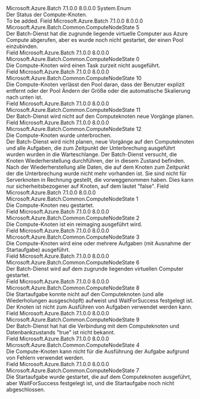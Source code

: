 <Type Name="ComputeNodeState" FullName="Microsoft.Azure.Batch.Common.ComputeNodeState">
  <TypeSignature Language="C#" Value="public enum ComputeNodeState" />
  <TypeSignature Language="ILAsm" Value=".class public auto ansi sealed ComputeNodeState extends System.Enum" />
  <TypeSignature Language="DocId" Value="T:Microsoft.Azure.Batch.Common.ComputeNodeState" />
  <TypeSignature Language="VB.NET" Value="Public Enum ComputeNodeState" />
  <TypeSignature Language="F#" Value="type ComputeNodeState = " />
  <AssemblyInfo>
    <AssemblyName>Microsoft.Azure.Batch</AssemblyName>
    <AssemblyVersion>7.1.0.0</AssemblyVersion>
    <AssemblyVersion>8.0.0.0</AssemblyVersion>
  </AssemblyInfo>
  <Base>
    <BaseTypeName>System.Enum</BaseTypeName>
  </Base>
  <Docs>
    <summary>
            Der Status der Compute-Knoten.
            </summary>
    <remarks>To be added.</remarks>
  </Docs>
  <Members>
    <Member MemberName="Creating">
      <MemberSignature Language="C#" Value="Creating" />
      <MemberSignature Language="ILAsm" Value=".field public static literal valuetype Microsoft.Azure.Batch.Common.ComputeNodeState Creating = int32(5)" />
      <MemberSignature Language="DocId" Value="F:Microsoft.Azure.Batch.Common.ComputeNodeState.Creating" />
      <MemberSignature Language="VB.NET" Value="Creating" />
      <MemberSignature Language="F#" Value="Creating = 5" Usage="Microsoft.Azure.Batch.Common.ComputeNodeState.Creating" />
      <MemberType>Field</MemberType>
      <AssemblyInfo>
        <AssemblyName>Microsoft.Azure.Batch</AssemblyName>
        <AssemblyVersion>7.1.0.0</AssemblyVersion>
        <AssemblyVersion>8.0.0.0</AssemblyVersion>
      </AssemblyInfo>
      <ReturnValue>
        <ReturnType>Microsoft.Azure.Batch.Common.ComputeNodeState</ReturnType>
      </ReturnValue>
      <MemberValue>5</MemberValue>
      <Docs>
        <summary>
            Der Batch-Dienst hat die zugrunde liegende virtuelle Computer aus Azure Compute abgerufen, aber es wurde noch nicht gestartet, der einen Pool einzubinden.
            </summary>
      </Docs>
    </Member>
    <Member MemberName="Idle">
      <MemberSignature Language="C#" Value="Idle" />
      <MemberSignature Language="ILAsm" Value=".field public static literal valuetype Microsoft.Azure.Batch.Common.ComputeNodeState Idle = int32(0)" />
      <MemberSignature Language="DocId" Value="F:Microsoft.Azure.Batch.Common.ComputeNodeState.Idle" />
      <MemberSignature Language="VB.NET" Value="Idle" />
      <MemberSignature Language="F#" Value="Idle = 0" Usage="Microsoft.Azure.Batch.Common.ComputeNodeState.Idle" />
      <MemberType>Field</MemberType>
      <AssemblyInfo>
        <AssemblyName>Microsoft.Azure.Batch</AssemblyName>
        <AssemblyVersion>7.1.0.0</AssemblyVersion>
        <AssemblyVersion>8.0.0.0</AssemblyVersion>
      </AssemblyInfo>
      <ReturnValue>
        <ReturnType>Microsoft.Azure.Batch.Common.ComputeNodeState</ReturnType>
      </ReturnValue>
      <MemberValue>0</MemberValue>
      <Docs>
        <summary>
            Die Compute-Knoten wird einen Task zurzeit nicht ausgeführt.
            </summary>
      </Docs>
    </Member>
    <Member MemberName="LeavingPool">
      <MemberSignature Language="C#" Value="LeavingPool" />
      <MemberSignature Language="ILAsm" Value=".field public static literal valuetype Microsoft.Azure.Batch.Common.ComputeNodeState LeavingPool = int32(10)" />
      <MemberSignature Language="DocId" Value="F:Microsoft.Azure.Batch.Common.ComputeNodeState.LeavingPool" />
      <MemberSignature Language="VB.NET" Value="LeavingPool" />
      <MemberSignature Language="F#" Value="LeavingPool = 10" Usage="Microsoft.Azure.Batch.Common.ComputeNodeState.LeavingPool" />
      <MemberType>Field</MemberType>
      <AssemblyInfo>
        <AssemblyName>Microsoft.Azure.Batch</AssemblyName>
        <AssemblyVersion>7.1.0.0</AssemblyVersion>
        <AssemblyVersion>8.0.0.0</AssemblyVersion>
      </AssemblyInfo>
      <ReturnValue>
        <ReturnType>Microsoft.Azure.Batch.Common.ComputeNodeState</ReturnType>
      </ReturnValue>
      <MemberValue>10</MemberValue>
      <Docs>
        <summary>
            Die Compute-Knoten verlässt den Pool daran, dass der Benutzer explizit entfernt oder der Pool Ändern der Größe oder die automatische Skalierung nach unten ist.
            </summary>
      </Docs>
    </Member>
    <Member MemberName="Offline">
      <MemberSignature Language="C#" Value="Offline" />
      <MemberSignature Language="ILAsm" Value=".field public static literal valuetype Microsoft.Azure.Batch.Common.ComputeNodeState Offline = int32(11)" />
      <MemberSignature Language="DocId" Value="F:Microsoft.Azure.Batch.Common.ComputeNodeState.Offline" />
      <MemberSignature Language="VB.NET" Value="Offline" />
      <MemberSignature Language="F#" Value="Offline = 11" Usage="Microsoft.Azure.Batch.Common.ComputeNodeState.Offline" />
      <MemberType>Field</MemberType>
      <AssemblyInfo>
        <AssemblyName>Microsoft.Azure.Batch</AssemblyName>
        <AssemblyVersion>7.1.0.0</AssemblyVersion>
        <AssemblyVersion>8.0.0.0</AssemblyVersion>
      </AssemblyInfo>
      <ReturnValue>
        <ReturnType>Microsoft.Azure.Batch.Common.ComputeNodeState</ReturnType>
      </ReturnValue>
      <MemberValue>11</MemberValue>
      <Docs>
        <summary>
            Der Batch-Dienst wird nicht auf den Computeknoten neue Vorgänge planen.
            </summary>
      </Docs>
    </Member>
    <Member MemberName="Preempted">
      <MemberSignature Language="C#" Value="Preempted" />
      <MemberSignature Language="ILAsm" Value=".field public static literal valuetype Microsoft.Azure.Batch.Common.ComputeNodeState Preempted = int32(12)" />
      <MemberSignature Language="DocId" Value="F:Microsoft.Azure.Batch.Common.ComputeNodeState.Preempted" />
      <MemberSignature Language="VB.NET" Value="Preempted" />
      <MemberSignature Language="F#" Value="Preempted = 12" Usage="Microsoft.Azure.Batch.Common.ComputeNodeState.Preempted" />
      <MemberType>Field</MemberType>
      <AssemblyInfo>
        <AssemblyName>Microsoft.Azure.Batch</AssemblyName>
        <AssemblyVersion>7.1.0.0</AssemblyVersion>
        <AssemblyVersion>8.0.0.0</AssemblyVersion>
      </AssemblyInfo>
      <ReturnValue>
        <ReturnType>Microsoft.Azure.Batch.Common.ComputeNodeState</ReturnType>
      </ReturnValue>
      <MemberValue>12</MemberValue>
      <Docs>
        <summary>
            Die Compute-Knoten wurde unterbrochen.
            </summary>
        <remarks>
          <para>
            Der Batch-Dienst wird nicht planen, neue Vorgänge auf den Computeknoten und alle Aufgaben, die zum Zeitpunkt der Unterbrechung ausgeführt wurden wurden in die Warteschlange.
            Der Batch-Dienst versucht, die Knoten Wiederherstellung durchführen, der in diesem Zustand befinden. Nach der Wiederherstellung alle Daten, die auf dem Knoten zum Zeitpunkt der die Unterbrechung wurde nicht mehr vorhanden ist.
            </para>
          <para>
            Sie sind nicht für Serverknoten in Rechnung gestellt, die vorweggenommen haben.
            </para>
          <para>
            Dies kann nur sicherheitsbezogener auf Knoten, auf dem <see cref="P:Microsoft.Azure.Batch.ComputeNode.IsDedicated" /> lautet "false".
            </para>
        </remarks>
      </Docs>
    </Member>
    <Member MemberName="Rebooting">
      <MemberSignature Language="C#" Value="Rebooting" />
      <MemberSignature Language="ILAsm" Value=".field public static literal valuetype Microsoft.Azure.Batch.Common.ComputeNodeState Rebooting = int32(1)" />
      <MemberSignature Language="DocId" Value="F:Microsoft.Azure.Batch.Common.ComputeNodeState.Rebooting" />
      <MemberSignature Language="VB.NET" Value="Rebooting" />
      <MemberSignature Language="F#" Value="Rebooting = 1" Usage="Microsoft.Azure.Batch.Common.ComputeNodeState.Rebooting" />
      <MemberType>Field</MemberType>
      <AssemblyInfo>
        <AssemblyName>Microsoft.Azure.Batch</AssemblyName>
        <AssemblyVersion>7.1.0.0</AssemblyVersion>
        <AssemblyVersion>8.0.0.0</AssemblyVersion>
      </AssemblyInfo>
      <ReturnValue>
        <ReturnType>Microsoft.Azure.Batch.Common.ComputeNodeState</ReturnType>
      </ReturnValue>
      <MemberValue>1</MemberValue>
      <Docs>
        <summary>
            Die Compute-Knoten neu gestartet.
            </summary>
      </Docs>
    </Member>
    <Member MemberName="Reimaging">
      <MemberSignature Language="C#" Value="Reimaging" />
      <MemberSignature Language="ILAsm" Value=".field public static literal valuetype Microsoft.Azure.Batch.Common.ComputeNodeState Reimaging = int32(2)" />
      <MemberSignature Language="DocId" Value="F:Microsoft.Azure.Batch.Common.ComputeNodeState.Reimaging" />
      <MemberSignature Language="VB.NET" Value="Reimaging" />
      <MemberSignature Language="F#" Value="Reimaging = 2" Usage="Microsoft.Azure.Batch.Common.ComputeNodeState.Reimaging" />
      <MemberType>Field</MemberType>
      <AssemblyInfo>
        <AssemblyName>Microsoft.Azure.Batch</AssemblyName>
        <AssemblyVersion>7.1.0.0</AssemblyVersion>
        <AssemblyVersion>8.0.0.0</AssemblyVersion>
      </AssemblyInfo>
      <ReturnValue>
        <ReturnType>Microsoft.Azure.Batch.Common.ComputeNodeState</ReturnType>
      </ReturnValue>
      <MemberValue>2</MemberValue>
      <Docs>
        <summary>
            Die Compute-Knoten ist ein reimaging ausgeführt wird.
            </summary>
      </Docs>
    </Member>
    <Member MemberName="Running">
      <MemberSignature Language="C#" Value="Running" />
      <MemberSignature Language="ILAsm" Value=".field public static literal valuetype Microsoft.Azure.Batch.Common.ComputeNodeState Running = int32(3)" />
      <MemberSignature Language="DocId" Value="F:Microsoft.Azure.Batch.Common.ComputeNodeState.Running" />
      <MemberSignature Language="VB.NET" Value="Running" />
      <MemberSignature Language="F#" Value="Running = 3" Usage="Microsoft.Azure.Batch.Common.ComputeNodeState.Running" />
      <MemberType>Field</MemberType>
      <AssemblyInfo>
        <AssemblyName>Microsoft.Azure.Batch</AssemblyName>
        <AssemblyVersion>7.1.0.0</AssemblyVersion>
        <AssemblyVersion>8.0.0.0</AssemblyVersion>
      </AssemblyInfo>
      <ReturnValue>
        <ReturnType>Microsoft.Azure.Batch.Common.ComputeNodeState</ReturnType>
      </ReturnValue>
      <MemberValue>3</MemberValue>
      <Docs>
        <summary>
            Die Compute-Knoten wird eine oder mehrere Aufgaben (mit Ausnahme der Startaufgabe) ausgeführt.
            </summary>
      </Docs>
    </Member>
    <Member MemberName="Starting">
      <MemberSignature Language="C#" Value="Starting" />
      <MemberSignature Language="ILAsm" Value=".field public static literal valuetype Microsoft.Azure.Batch.Common.ComputeNodeState Starting = int32(6)" />
      <MemberSignature Language="DocId" Value="F:Microsoft.Azure.Batch.Common.ComputeNodeState.Starting" />
      <MemberSignature Language="VB.NET" Value="Starting" />
      <MemberSignature Language="F#" Value="Starting = 6" Usage="Microsoft.Azure.Batch.Common.ComputeNodeState.Starting" />
      <MemberType>Field</MemberType>
      <AssemblyInfo>
        <AssemblyName>Microsoft.Azure.Batch</AssemblyName>
        <AssemblyVersion>7.1.0.0</AssemblyVersion>
        <AssemblyVersion>8.0.0.0</AssemblyVersion>
      </AssemblyInfo>
      <ReturnValue>
        <ReturnType>Microsoft.Azure.Batch.Common.ComputeNodeState</ReturnType>
      </ReturnValue>
      <MemberValue>6</MemberValue>
      <Docs>
        <summary>
            Der Batch-Dienst wird auf dem zugrunde liegenden virtuellen Computer gestartet.
            </summary>
      </Docs>
    </Member>
    <Member MemberName="StartTaskFailed">
      <MemberSignature Language="C#" Value="StartTaskFailed" />
      <MemberSignature Language="ILAsm" Value=".field public static literal valuetype Microsoft.Azure.Batch.Common.ComputeNodeState StartTaskFailed = int32(8)" />
      <MemberSignature Language="DocId" Value="F:Microsoft.Azure.Batch.Common.ComputeNodeState.StartTaskFailed" />
      <MemberSignature Language="VB.NET" Value="StartTaskFailed" />
      <MemberSignature Language="F#" Value="StartTaskFailed = 8" Usage="Microsoft.Azure.Batch.Common.ComputeNodeState.StartTaskFailed" />
      <MemberType>Field</MemberType>
      <AssemblyInfo>
        <AssemblyName>Microsoft.Azure.Batch</AssemblyName>
        <AssemblyVersion>7.1.0.0</AssemblyVersion>
        <AssemblyVersion>8.0.0.0</AssemblyVersion>
      </AssemblyInfo>
      <ReturnValue>
        <ReturnType>Microsoft.Azure.Batch.Common.ComputeNodeState</ReturnType>
      </ReturnValue>
      <MemberValue>8</MemberValue>
      <Docs>
        <summary>
            Die Startaufgabe konnte nicht auf den Computeknoten (und alle Wiederholungen ausgeschöpft) aufweist und WaitForSuccess festgelegt ist.  Der Knoten ist nicht zum Ausführen von Aufgaben verwendet werden kann.
            </summary>
      </Docs>
    </Member>
    <Member MemberName="Unknown">
      <MemberSignature Language="C#" Value="Unknown" />
      <MemberSignature Language="ILAsm" Value=".field public static literal valuetype Microsoft.Azure.Batch.Common.ComputeNodeState Unknown = int32(9)" />
      <MemberSignature Language="DocId" Value="F:Microsoft.Azure.Batch.Common.ComputeNodeState.Unknown" />
      <MemberSignature Language="VB.NET" Value="Unknown" />
      <MemberSignature Language="F#" Value="Unknown = 9" Usage="Microsoft.Azure.Batch.Common.ComputeNodeState.Unknown" />
      <MemberType>Field</MemberType>
      <AssemblyInfo>
        <AssemblyName>Microsoft.Azure.Batch</AssemblyName>
        <AssemblyVersion>7.1.0.0</AssemblyVersion>
        <AssemblyVersion>8.0.0.0</AssemblyVersion>
      </AssemblyInfo>
      <ReturnValue>
        <ReturnType>Microsoft.Azure.Batch.Common.ComputeNodeState</ReturnType>
      </ReturnValue>
      <MemberValue>9</MemberValue>
      <Docs>
        <summary>
            Der Batch-Dienst hat hat die Verbindung mit dem Computeknoten und Datenbankzustands "true" ist nicht bekannt.
            </summary>
      </Docs>
    </Member>
    <Member MemberName="Unusable">
      <MemberSignature Language="C#" Value="Unusable" />
      <MemberSignature Language="ILAsm" Value=".field public static literal valuetype Microsoft.Azure.Batch.Common.ComputeNodeState Unusable = int32(4)" />
      <MemberSignature Language="DocId" Value="F:Microsoft.Azure.Batch.Common.ComputeNodeState.Unusable" />
      <MemberSignature Language="VB.NET" Value="Unusable" />
      <MemberSignature Language="F#" Value="Unusable = 4" Usage="Microsoft.Azure.Batch.Common.ComputeNodeState.Unusable" />
      <MemberType>Field</MemberType>
      <AssemblyInfo>
        <AssemblyName>Microsoft.Azure.Batch</AssemblyName>
        <AssemblyVersion>7.1.0.0</AssemblyVersion>
        <AssemblyVersion>8.0.0.0</AssemblyVersion>
      </AssemblyInfo>
      <ReturnValue>
        <ReturnType>Microsoft.Azure.Batch.Common.ComputeNodeState</ReturnType>
      </ReturnValue>
      <MemberValue>4</MemberValue>
      <Docs>
        <summary>
            Die Compute-Knoten kann nicht für die Ausführung der Aufgabe aufgrund von Fehlern verwendet werden.
            </summary>
      </Docs>
    </Member>
    <Member MemberName="WaitingForStartTask">
      <MemberSignature Language="C#" Value="WaitingForStartTask" />
      <MemberSignature Language="ILAsm" Value=".field public static literal valuetype Microsoft.Azure.Batch.Common.ComputeNodeState WaitingForStartTask = int32(7)" />
      <MemberSignature Language="DocId" Value="F:Microsoft.Azure.Batch.Common.ComputeNodeState.WaitingForStartTask" />
      <MemberSignature Language="VB.NET" Value="WaitingForStartTask" />
      <MemberSignature Language="F#" Value="WaitingForStartTask = 7" Usage="Microsoft.Azure.Batch.Common.ComputeNodeState.WaitingForStartTask" />
      <MemberType>Field</MemberType>
      <AssemblyInfo>
        <AssemblyName>Microsoft.Azure.Batch</AssemblyName>
        <AssemblyVersion>7.1.0.0</AssemblyVersion>
        <AssemblyVersion>8.0.0.0</AssemblyVersion>
      </AssemblyInfo>
      <ReturnValue>
        <ReturnType>Microsoft.Azure.Batch.Common.ComputeNodeState</ReturnType>
      </ReturnValue>
      <MemberValue>7</MemberValue>
      <Docs>
        <summary>
            Die Startaufgabe wurde gestartet, die auf dem Computeknoten ausgeführt, aber WaitForSuccess festgelegt ist, und die Startaufgabe noch nicht abgeschlossen.
            </summary>
      </Docs>
    </Member>
  </Members>
</Type>